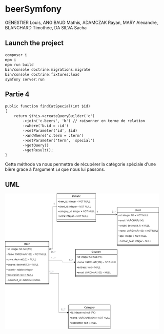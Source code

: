 # beerSymfony

GENESTIER Louis, ANGIBAUD Mathis, ADAMCZAK Rayan, MARY Alexandre, BLANCHARD Timothée, DA SILVA Sacha

## Launch the project
```
composer i  
npm i  
npm run build  
bin/console doctrine:migrations:migrate  
bin/console doctrine:fixtures:load  
symfony server:run  
```

## Partie 4  

```
public function findCatSpecial(int $id)
{
    return $this->createQueryBuilder('c')
        ->join('c.beers', 'b') // raisonner en terme de relation
        ->where('b.id = :id')
        ->setParameter('id', $id)
        ->andWhere('c.term = :term')
        ->setParameter('term', 'special')
        ->getQuery()
        ->getResult();
}
```

Cette méthode va nous permettre de récupérer la catégorie spéciale d'une bière grace
à  l'argument `id` que nous lui passons.

## UML

![uml](https://raw.githubusercontent.com/mathisang/beerSymfony/main/assets/uml.png)
